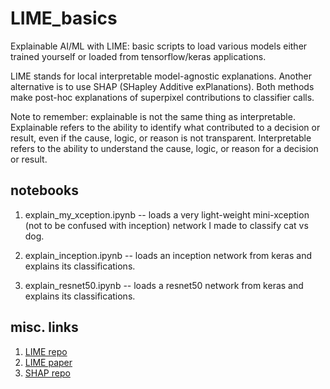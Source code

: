 # LIME_basics
Explainable AI/ML with LIME: basic scripts to load various models either trained yourself or loaded from tensorflow/keras applications.

LIME stands for local interpretable model-agnostic explanations.  Another alternative is to use SHAP (SHapley Additive exPlanations).  Both methods make post-hoc explanations of superpixel contributions to classifier calls. 

Note to remember: explainable is not the same thing as interpretable. Explainable refers to the ability to identify what contributed to a decision or result, even if the cause, logic, or reason is not transparent.  Interpretable refers to the ability to understand the cause, logic, or reason for a decision or result.  



## notebooks
1. explain_my_xception.ipynb -- loads a very light-weight mini-xception (not to be confused with inception) network I made to classify cat vs dog. 

2. explain_inception.ipynb -- loads an inception network from keras and explains its classifications. 

3. explain_resnet50.ipynb -- loads a resnet50 network from keras and explains its classifications. 



## misc. links
1. [LIME repo](https://github.com/marcotcr/lime)
2. [LIME paper](https://arxiv.org/abs/1602.04938)
3. [SHAP repo](https://github.com/slundberg/shap)


